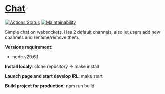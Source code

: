 # [Chat](https://chat-l6jy.onrender.com)
[![Actions Status](https://github.com/Bobronaud/frontend-project-12/actions/workflows/hexlet-check.yml/badge.svg)](https://github.com/Bobronaud/frontend-project-12/actions)
[![Maintainability](https://api.codeclimate.com/v1/badges/71a6dc4128389f656a6f/maintainability)](https://codeclimate.com/github/Bobronaud/frontend-project-12/maintainability)

Simple chat on websockets. Has 2 default channels, also let users add new channels and rename/remove them.

**Versions requirement**:
- node v20.6.1
  
**Install localy**: clone repository -> make install

**Launch page and start develop IRL**: make start

**Build project for production**: npm run build
